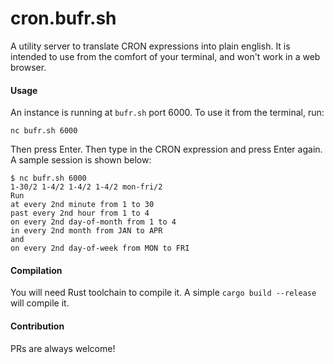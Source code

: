 # cron.bufr.sh

A utility server to translate CRON expressions into plain english. It is
intended to use from the comfort of your terminal, and won't work in a web
browser.

#### Usage
An instance is running at `bufr.sh` port 6000. To use it from the terminal, run:

```
nc bufr.sh 6000
```

Then press Enter. Then type in the CRON expression and press Enter again. A
sample session is shown below:

```
$ nc bufr.sh 6000
1-30/2 1-4/2 1-4/2 1-4/2 mon-fri/2
Run
at every 2nd minute from 1 to 30
past every 2nd hour from 1 to 4
on every 2nd day-of-month from 1 to 4
in every 2nd month from JAN to APR
and
on every 2nd day-of-week from MON to FRI
```

#### Compilation
You will need Rust toolchain to compile it. A simple `cargo build --release`
will compile it.

#### Contribution
PRs are always welcome!

